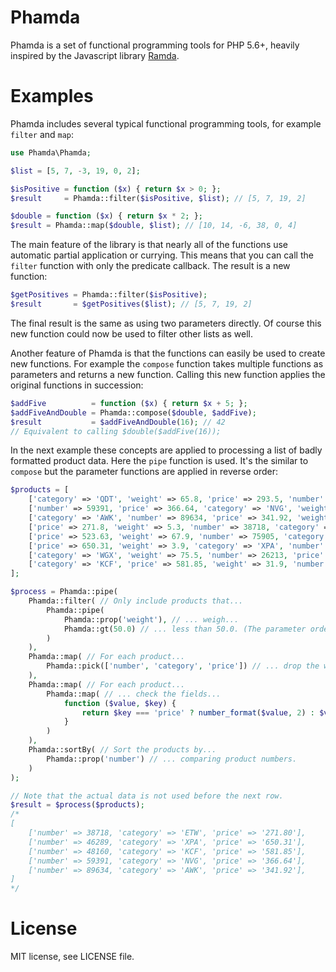 Phamda
======

Phamda is a set of functional programming tools for PHP 5.6+, heavily inspired by the Javascript library
[Ramda](http://ramdajs.com/).

Examples
========

Phamda includes several typical functional programming tools, for example `filter` and `map`:

```php
use Phamda\Phamda;

$list = [5, 7, -3, 19, 0, 2];

$isPositive = function ($x) { return $x > 0; };
$result     = Phamda::filter($isPositive, $list); // [5, 7, 19, 2]

$double = function ($x) { return $x * 2; };
$result = Phamda::map($double, $list); // [10, 14, -6, 38, 0, 4]
```

The main feature of the library is that nearly all of the functions use automatic partial application or
currying. This means that you can call the `filter` function with only the predicate callback. The
result is a new function:

```php
$getPositives = Phamda::filter($isPositive);
$result       = $getPositives($list); // [5, 7, 19, 2]
```

The final result is the same as using two parameters directly. Of course this new function could now be
used to filter other lists as well.

Another feature of Phamda is that the functions can easily be used to create new functions. For example
the `compose` function takes multiple functions as parameters and returns a new function. Calling this
new function applies the original functions in succession:

```php
$addFive          = function ($x) { return $x + 5; };
$addFiveAndDouble = Phamda::compose($double, $addFive);
$result           = $addFiveAndDouble(16); // 42
// Equivalent to calling $double($addFive(16));
```

In the next example these concepts are applied to processing a list of badly formatted product data.
Here the `pipe` function is used. It's the similar to `compose` but the parameter functions are applied
in reverse order:

```php
$products = [
    ['category' => 'QDT', 'weight' => 65.8, 'price' => 293.5, 'number' => 15708],
    ['number' => 59391, 'price' => 366.64, 'category' => 'NVG', 'weight' => 15.5],
    ['category' => 'AWK', 'number' => 89634, 'price' => 341.92, 'weight' => 35],
    ['price' => 271.8, 'weight' => 5.3, 'number' => 38718, 'category' => 'ETW'],
    ['price' => 523.63, 'weight' => 67.9, 'number' => 75905, 'category' => 'YVM'],
    ['price' => 650.31, 'weight' => 3.9, 'category' => 'XPA', 'number' => 46289],
    ['category' => 'WGX', 'weight' => 75.5, 'number' => 26213, 'price' => 471.44],
    ['category' => 'KCF', 'price' => 581.85, 'weight' => 31.9, 'number' => 48160],
];

$process = Phamda::pipe(
    Phamda::filter( // Only include products that...
        Phamda::pipe(
            Phamda::prop('weight'), // ... weigh...
            Phamda::gt(50.0) // ... less than 50.0. (The parameter order is unintuitive here.)
        )
    ),
    Phamda::map( // For each product...
        Phamda::pick(['number', 'category', 'price']) // ... drop the weight field and fix field order.
    ),
    Phamda::map( // For each product...
        Phamda::map( // ... check the fields...
            function ($value, $key) {
                return $key === 'price' ? number_format($value, 2) : $value; // ... and format the price.
            }
        )
    ),
    Phamda::sortBy( // Sort the products by...
        Phamda::prop('number') // ... comparing product numbers.
    )
);

// Note that the actual data is not used before the next row.
$result = $process($products);
/*
[
    ['number' => 38718, 'category' => 'ETW', 'price' => '271.80'],
    ['number' => 46289, 'category' => 'XPA', 'price' => '650.31'],
    ['number' => 48160, 'category' => 'KCF', 'price' => '581.85'],
    ['number' => 59391, 'category' => 'NVG', 'price' => '366.64'],
    ['number' => 89634, 'category' => 'AWK', 'price' => '341.92'],
]
*/
```

License
=======

MIT license, see LICENSE file.

